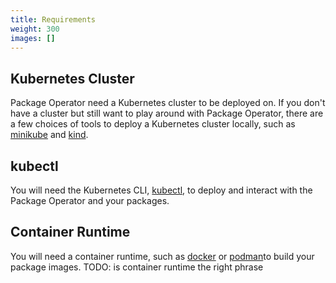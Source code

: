 ```yaml
---
title: Requirements
weight: 300
images: []
---
```


## Kubernetes Cluster
Package Operator need a Kubernetes cluster to be deployed on. If you don't have a cluster
but still want to play around with Package Operator, there are a few choices of tools to
deploy a Kubernetes cluster locally, such as [minikube](https://kubernetes.io/docs/tasks/tools/#kubectl)
and [kind](https://kind.sigs.k8s.io/docs/user/quick-start/).

## kubectl
You will need the Kubernetes CLI, [kubectl](https://kubernetes.io/docs/tasks/tools/#kubectl),
to deploy and interact with the Package Operator and your packages.

## Container Runtime
You will need a container runtime, such as [docker](https://docs.docker.com/get-docker/) or
[podman](https://podman.io/getting-started/installation)to build your package images.
TODO: is container runtime the right phrase
